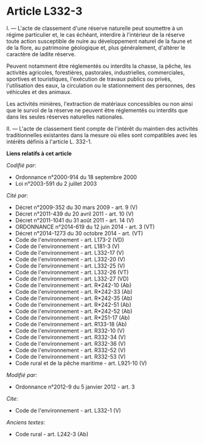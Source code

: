 # Article L332-3

I. ― L'acte de classement d'une réserve naturelle peut soumettre à un régime particulier et, le cas échéant, interdire à
l'intérieur de la réserve toute action susceptible de nuire au développement naturel de la faune et de la flore, au
patrimoine géologique et, plus généralement, d'altérer le caractère de ladite réserve.

Peuvent notamment être réglementés ou interdits la chasse, la pêche, les activités agricoles, forestières, pastorales,
industrielles, commerciales, sportives et touristiques, l'exécution de travaux publics ou privés, l'utilisation des eaux, la
circulation ou le stationnement des personnes, des véhicules et des animaux.

Les activités minières, l'extraction de matériaux concessibles ou non ainsi que le survol de la réserve ne peuvent être
réglementés ou interdits que dans les seules réserves naturelles nationales.

II. ― L'acte de classement tient compte de l'intérêt du maintien des activités traditionnelles existantes dans la mesure où
elles sont compatibles avec les intérêts définis à l'article L. 332-1.

**Liens relatifs à cet article**

_Codifié par_:

  - Ordonnance n°2000-914 du 18 septembre 2000
  - Loi n°2003-591 du 2 juillet 2003

_Cité par_:

  - Décret n°2009-352 du 30 mars 2009 - art. 9 (V)
  - Décret n°2011-439 du 20 avril 2011 - art. 10 (V)
  - Décret n°2011-1041 du 31 août 2011 - art. 14 (V)
  - ORDONNANCE n°2014-619 du 12 juin 2014 - art. 3 (VT)
  - Décret n°2014-1273 du 30 octobre 2014 - art. (VT)
  - Code de l'environnement - art. L173-2 (VD)
  - Code de l'environnement - art. L181-3 (V)
  - Code de l'environnement - art. L332-17 (V)
  - Code de l'environnement - art. L332-20 (V)
  - Code de l'environnement - art. L332-25 (V)
  - Code de l'environnement - art. L332-26 (VT)
  - Code de l'environnement - art. L332-27 (VD)
  - Code de l'environnement - art. R*242-10 (Ab)
  - Code de l'environnement - art. R*242-33 (Ab)
  - Code de l'environnement - art. R*242-35 (Ab)
  - Code de l'environnement - art. R*242-51 (Ab)
  - Code de l'environnement - art. R*242-52 (Ab)
  - Code de l'environnement - art. R*251-17 (Ab)
  - Code de l'environnement - art. R133-18 (Ab)
  - Code de l'environnement - art. R332-10 (V)
  - Code de l'environnement - art. R332-34 (V)
  - Code de l'environnement - art. R332-36 (V)
  - Code de l'environnement - art. R332-52 (V)
  - Code de l'environnement - art. R332-53 (V)
  - Code rural et de la pêche maritime - art. L921-10 (V)

_Modifié par_:

  - Ordonnance n°2012-9 du 5 janvier 2012 - art. 3

_Cite_:

  - Code de l'environnement - art. L332-1 (V)

_Anciens textes_:

  - Code rural - art. L242-3 (Ab)
